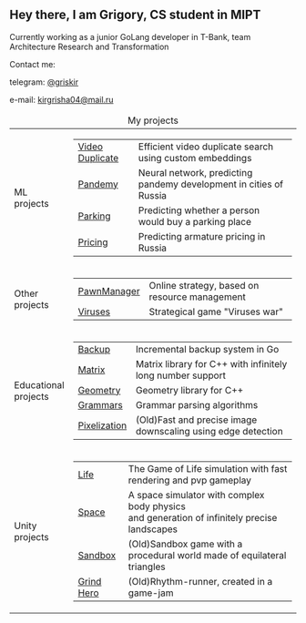 ## Hey there, I am Grigory, CS student in MIPT

Currently working as a junior GoLang developer in T-Bank, team Architecture Research and Transformation

Contact me:

telegram: [@griskir](https://t.me/griskir)

e-mail: kirgrisha04@mail.ru

<table>
  <thead>
    <tr>
        <td colspan="2" style="text-align:center">My projects</td>
    </tr>
  </thead>
    
  <tbody>
    <tr>
        <td>ML<br>projects</td>
        <td><table>
            <tr>
                <td><a href="https://github.com/SingularGamesStudio/VideoDuplicate">Video Duplicate</a></td>
                <td><a>Efficient video duplicate search using custom embeddings</a></td>
            </tr>
            <tr>
                <td><a href="https://github.com/SingularGamesStudio/Pandemy">Pandemy</a></td>
                <td><a>Neural network, predicting pandemy development in cities of Russia</a></td>
            </tr>
            <tr>
                <td><a href="https://github.com/SingularGamesStudio/CarHack">Parking</a></td>
                <td><a>Predicting whether a person would buy a parking place</a></td>
            </tr>
            <tr>
                <td><a href="https://github.com/SingularGamesStudio/ArmHack">Pricing</a></td>
                <td><a>Predicting armature pricing in Russia</a></td>
            </tr>
        </table></td>
    </tr>
    <tr>
        <td>Other<br>projects</td>
        <td><table>
            <tr>
                <td><a href="https://github.com/SingularGamesStudio/PawnManager">PawnManager</a></td>
                <td><a>Online strategy, based on resource management</a></td>
            </tr>
            <tr>
                <td><a href="https://github.com/SingularGamesStudio/VirusesPython">Viruses</a></td>
                <td><a>Strategical game "Viruses war"</a></td>
            </tr>
        </table></td>
    </tr>
    <tr>
        <td>Educational<br>projects</td>
        <td><table>
            <tr>
                <td><a href="https://github.com/SingularGamesStudio/backup">Backup</a></td>
                <td><a>Incremental backup system in Go</a></td>
            </tr>
            <tr>
                <td><a href="https://github.com/SingularGamesStudio/Matrix">Matrix</a></td>
                <td><a>Matrix library for С++ with infinitely long number support</a></td>
            </tr>
            <tr>
                <td><a href="https://github.com/SingularGamesStudio/Geom">Geometry</a></td>
                <td><a>Geometry library for C++</a></td>
            </tr>
            <tr>
                <td><a href="https://github.com/SingularGamesStudio/Grammars">Grammars</a></td>
                <td><a>Grammar parsing algorithms</a></td>
            </tr>
            <tr>
                <td><a href="https://github.com/SingularGamesStudio/Pixelize">Pixelization</a></td>
                <td><a>(Old)Fast and precise image downscaling using edge detection</a></td>
            </tr>
        </table></td>
    </tr>
    <tr>
        <td>Unity<br>projects</td>
        <td><table>
            <tr>
                <td><a href="https://github.com/SingularGamesStudio/Life">Life</a></td>
                <td><a>The Game of Life simulation with fast rendering and pvp gameplay</a></td>
            </tr>
            <tr>
                <td><a href="https://github.com/SingularGamesStudio/Space">Space</a></td>
                <td><a>A space simulator with complex body physics <br>and generation of infinitely precise landscapes</a></td>
            </tr>
            <tr>
                <td><a href="https://github.com/SingularGamesStudio/TrianglesGame">Sandbox</a></td>
                <td><a>(Old)Sandbox game with a procedural world made of equilateral triangles</a></td>
            </tr>
            <tr>
                <td><a href="https://github.com/SingularGamesStudio/HKJam">Grind Hero</a></td>
                <td><a>(Old)Rhythm-runner, created in a game-jam</a></td>
            </tr>
        </table></td>
    </tr>
  </tbody>
</table>
